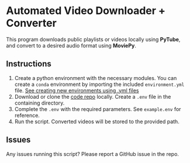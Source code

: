 # Automated Video Downloader + Converter

This program downloads public playlists or videos locally using **PyTube**, and convert to a desired audio format using **MoviePy**.

## Instructions

1. Create a python environment with the necessary modules. You can create a `conda` environment by importing the included `environment.yml` file.
   [See creating new environments using .yml files](https://docs.conda.io/projects/conda/en/latest/user-guide/tasks/manage-environments.html#creating-an-environment-from-an-environment-yml-file)
2. Download or clone the [code repo](https://github.com/kdmonroe/pytube_convert) locally. Create a `.env` file in the containing directory.
3. Complete the `.env` with the required parameters. See `example.env` for reference.
4. Run the script. Converted videos will be stored to the provided path.

## Issues

Any issues running this script? Please report a GitHub issue in the repo.
